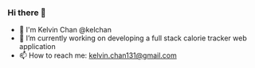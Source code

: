 ### Hi there 👋

<!--
**kelchan/kelchan** is a ✨ _special_ ✨ repository because its `README.md` (this file) appears on your GitHub profile.

Here are some ideas to get you started:

- 🔭 I’m currently working on ...
- 🌱 I’m currently learning ...
- 👯 I’m looking to collaborate on ...
- 🤔 I’m looking for help with ...
- 💬 Ask me about ...
- 📫 How to reach me: ...
- 😄 Pronouns: ...
- ⚡ Fun fact: ...
-->

- 👋 I'm Kelvin Chan @kelchan
- 🔭 I’m currently working on developing a full stack calorie tracker web application
- 📫 How to reach me: kelvin.chan131@gmail.com 



